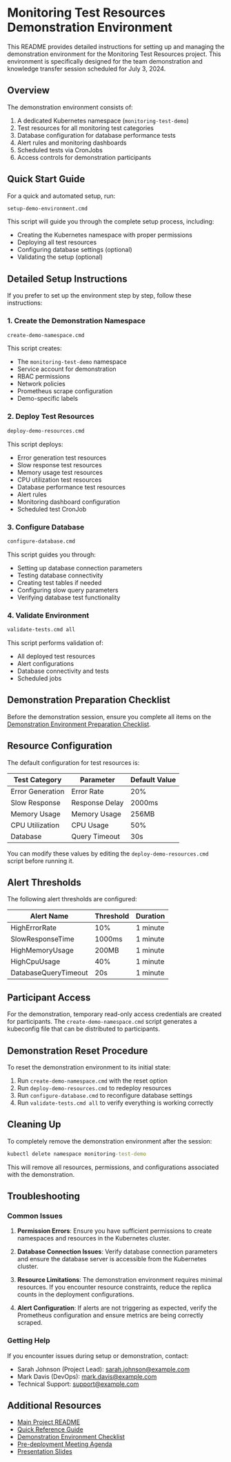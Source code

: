 # Monitoring Test Resources Demonstration Environment

This README provides detailed instructions for setting up and managing the demonstration environment for the Monitoring Test Resources project. This environment is specifically designed for the team demonstration and knowledge transfer session scheduled for July 3, 2024.

## Overview

The demonstration environment consists of:

1. A dedicated Kubernetes namespace (`monitoring-test-demo`)
2. Test resources for all monitoring test categories
3. Database configuration for database performance tests
4. Alert rules and monitoring dashboards
5. Scheduled tests via CronJobs
6. Access controls for demonstration participants

## Quick Start Guide

For a quick and automated setup, run:

```cmd
setup-demo-environment.cmd
```

This script will guide you through the complete setup process, including:
- Creating the Kubernetes namespace with proper permissions
- Deploying all test resources
- Configuring database settings (optional)
- Validating the setup (optional)

## Detailed Setup Instructions

If you prefer to set up the environment step by step, follow these instructions:

### 1. Create the Demonstration Namespace

```cmd
create-demo-namespace.cmd
```

This script creates:
- The `monitoring-test-demo` namespace
- Service account for demonstration
- RBAC permissions
- Network policies
- Prometheus scrape configuration
- Demo-specific labels

### 2. Deploy Test Resources

```cmd
deploy-demo-resources.cmd
```

This script deploys:
- Error generation test resources
- Slow response test resources
- Memory usage test resources
- CPU utilization test resources
- Database performance test resources
- Alert rules
- Monitoring dashboard configuration
- Scheduled test CronJob

### 3. Configure Database

```cmd
configure-database.cmd
```

This script guides you through:
- Setting up database connection parameters
- Testing database connectivity
- Creating test tables if needed
- Configuring slow query parameters
- Verifying database test functionality

### 4. Validate Environment

```cmd
validate-tests.cmd all
```

This script performs validation of:
- All deployed test resources
- Alert configurations
- Database connectivity and tests
- Scheduled jobs

## Demonstration Preparation Checklist

Before the demonstration session, ensure you complete all items on the [Demonstration Environment Preparation Checklist](demo_environment_checklist.md).

## Resource Configuration

The default configuration for test resources is:

| Test Category | Parameter | Default Value |
|---------------|-----------|---------------|
| Error Generation | Error Rate | 20% |
| Slow Response | Response Delay | 2000ms |
| Memory Usage | Memory Usage | 256MB |
| CPU Utilization | CPU Usage | 50% |
| Database | Query Timeout | 30s |

You can modify these values by editing the `deploy-demo-resources.cmd` script before running it.

## Alert Thresholds

The following alert thresholds are configured:

| Alert Name | Threshold | Duration |
|------------|-----------|----------|
| HighErrorRate | 10% | 1 minute |
| SlowResponseTime | 1000ms | 1 minute |
| HighMemoryUsage | 200MB | 1 minute |
| HighCpuUsage | 40% | 1 minute |
| DatabaseQueryTimeout | 20s | 1 minute |

## Participant Access

For the demonstration, temporary read-only access credentials are created for participants. The `create-demo-namespace.cmd` script generates a kubeconfig file that can be distributed to participants.

## Demonstration Reset Procedure

To reset the demonstration environment to its initial state:

1. Run `create-demo-namespace.cmd` with the reset option
2. Run `deploy-demo-resources.cmd` to redeploy resources
3. Run `configure-database.cmd` to reconfigure database settings
4. Run `validate-tests.cmd all` to verify everything is working correctly

## Cleaning Up

To completely remove the demonstration environment after the session:

```cmd
kubectl delete namespace monitoring-test-demo
```

This will remove all resources, permissions, and configurations associated with the demonstration.

## Troubleshooting

### Common Issues

1. **Permission Errors**: Ensure you have sufficient permissions to create namespaces and resources in the Kubernetes cluster.

2. **Database Connection Issues**: Verify database connection parameters and ensure the database server is accessible from the Kubernetes cluster.

3. **Resource Limitations**: The demonstration environment requires minimal resources. If you encounter resource constraints, reduce the replica counts in the deployment configurations.

4. **Alert Configuration**: If alerts are not triggering as expected, verify the Prometheus configuration and ensure metrics are being correctly scraped.

### Getting Help

If you encounter issues during setup or demonstration, contact:

- Sarah Johnson (Project Lead): sarah.johnson@example.com
- Mark Davis (DevOps): mark.davis@example.com
- Technical Support: support@example.com

## Additional Resources

- [Main Project README](../README.md)
- [Quick Reference Guide](QUICK_REFERENCE.md)
- [Demonstration Environment Checklist](demo_environment_checklist.md)
- [Pre-deployment Meeting Agenda](pre_deployment_meeting_agenda.md)
- [Presentation Slides](presentation_slides.pptx) 
